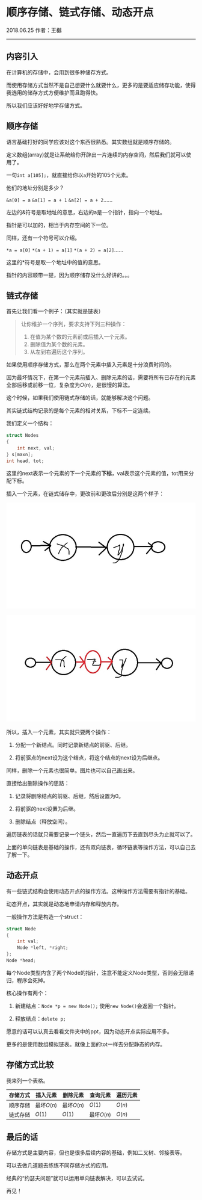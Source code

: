 # 顺序存储、链式存储、动态开点

2018.06.25 作者：王樾

---

## 内容引入

在计算机的存储中，会用到很多种储存方式。

而使用存储方式当然不是自己想要什么就要什么，更多的是要适应储存功能，使得我选用的储存方式方便维护而且跑得快。

所以我们应该好好地学存储方式。

## 顺序存储

语言基础打好的同学应该对这个东西很熟悉。其实数组就是顺序存储的。

定义数组(array)就是让系统给你开辟出一片连续的内存空间，然后我们就可以使用了。

一句`int a[105];`，就直接给你以`a`开始的105个元素。

他们的地址分别是多少？

`&a[0] = a` `&a[1] = a + 1` `&a[2] = a + 2`……

左边的&符号是取地址的意思，右边的a是一个指针，指向一个地址。

指针是可以加的，相当于内存空间的下一位。

同样，还有一个符号可以介绍。

`*a = a[0]` `*(a + 1) = a[1]` `*(a + 2) = a[2]`……

这里的*符号是取一个地址中的值的意思。

指针的内容顺带一提，因为顺序储存没什么好讲的。。。

## 链式存储

首先让我们看一个例子：（其实就是链表）

> 让你维护一个序列，要求支持下列三种操作：
> 1. 在值为某个数的元素前或后插入一个元素。
> 2. 删除值为某个数的元素。
> 3. 从左到右遍历这个序列。

如果使用顺序存储方式，那么在两个元素中插入元素是十分浪费时间的。

因为最坏情况下，在第一个元素前插入、删除元素的话，需要将所有已存在的元素全部后移或前移一位，复杂度为$O(n)$，是很慢的算法。

这个时候，如果我们使用链式存储的话，就能够解决这个问题。

其实链式结构记录的是每个元素的相对关系，下标不一定连续。

我们定义一个结构：

```cpp
struct Nodes
{
    int next, val;
} s[maxn];
int head, tot;
```

这里的next表示一个元素的下一个元素的**下标**，val表示这个元素的值，tot用来分配下标。

插入一个元素，在链式储存中，更改前和更改后分别是这两个样子：

![](pre_insert.jpg)

![](post_insert.jpg)

所以，插入一个元素，其实就只要两个操作：

1. 分配一个新结点。同时记录新结点的前驱、后继。

2. 将前驱点的next设为这个结点，将这个结点的next设为后继点。

同样，删除一个元素也很简单。图片也可以自己画出来。

直接给出删除操作的思路：

1. 记录将删除结点的前驱、后继，然后设置为0。

2. 将前驱的next设置为后继。

3. 删除结点（释放空间）。

遍历链表的话就只需要记录一个链头，然后一直遍历下去直到尽头为止就可以了。

上面的单向链表是基础的操作，还有双向链表，循环链表等操作方法，可以自己去了解一下。

## 动态开点

有一些链式结构会使用动态开点的操作方法。这种操作方法需要有指针的基础。

动态开点，其实就是动态地申请内存和释放内存。

一般操作方法是构造一个struct：

```cpp
struct Node
{
    int val;
    Node *left, *right;
};
Node *head;
```

每个Node类型内含了两个Node的指针，注意不能定义Node类型，否则会无限递归，程序会死掉。

核心操作有两个：

1. 新建结点：`Node *p = new Node();` 使用`new Node()`会返回一个指针。

2. 释放结点：`delete p;`

愿意的话可以认真去看看文件夹中的ppt，因为动态开点实际应用不多。

更多的是使用数组模拟链表。就像上面的tot一样去分配静态的内存。

## 存储方式比较

我来列一个表格。

| 存储方式 | 插入元素 | 删除元素 | 查询元素 | 遍历元素 | 
| ------- | ------- | ------- | --------- | -------- |
| 顺序存储 | 最坏$O(n)$ | 最坏$O(n)$ | $O(1)$ | $O(n)$ |
| 链式存储 | $O(1)$ | $O(1)$ | 最坏$O(n)$ | $O(n)$ |

## 最后的话

存储方式是主要内容，但也是很多后续内容的基础，例如二叉树、邻接表等。

可以去做几道题去练练不同存储方式的应用。

经典的“约瑟夫问题”就可以运用单向链表解决，可以去试试。

再见！